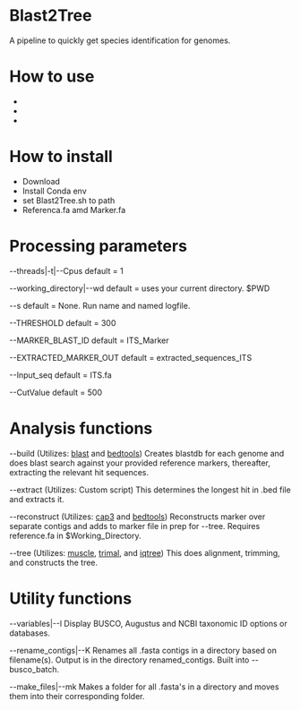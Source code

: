 # Blast2Tree
A pipeline to quickly get species identification for genomes.

# How to use
-
-
-

# How to install
- Download
- Install Conda env
- set Blast2Tree.sh to path
- Referenca.fa amd Marker.fa

# Processing parameters

--threads|-t|--Cpus 
default = 1

--working_directory|--wd 
default = uses your current directory. $PWD

--s
default = None. Run name and named logfile.

--THRESHOLD
default = 300

--MARKER_BLAST_ID
default = ITS_Marker

--EXTRACTED_MARKER_OUT
default = extracted_sequences_ITS

--Input_seq
default = ITS.fa

--CutValue
default = 500

# Analysis functions

--build
(Utilizes: [blast](https://anaconda.org/bioconda/blast) and [bedtools](https://anaconda.org/bioconda/bedtools)) Creates blastdb for each genome and does blast search against your provided reference markers, thereafter, extracting the relevant hit sequences.

--extract
(Utilizes: Custom script) This determines the longest hit in .bed file and extracts it.

--reconstruct
(Utilizes: [cap3](https://anaconda.org/bioconda/cap3) and [bedtools](https://anaconda.org/bioconda/bedtools)) Reconstructs marker over separate contigs and adds to marker file in prep for --tree. Requires reference.fa in $Working_Directory.

--tree
(Utilizes: [muscle](https://anaconda.org/bioconda/mafft), [trimal](https://anaconda.org/bioconda/trimal), and [iqtree](https://anaconda.org/bioconda/iqtree)) This does alignment, trimming, and constructs the tree.

# Utility functions

--variables|--l
Display BUSCO, Augustus and NCBI taxonomic ID options or databases.

--rename_contigs|--K
Renames all .fasta contigs in a directory based on filename(s). Output is in the directory renamed_contigs. Built into --busco_batch.

--make_files|--mk
Makes a folder for all .fasta's in a directory and moves them into their corresponding folder.
